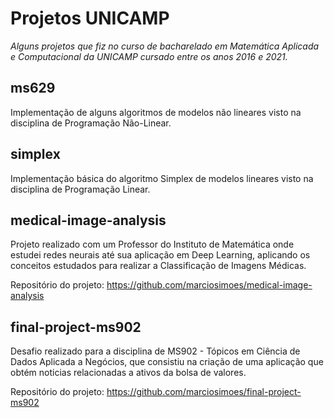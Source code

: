 # Projetos UNICAMP
*Alguns projetos que fiz no curso de bacharelado em Matemática Aplicada e Computacional da UNICAMP cursado entre os anos 2016 e 2021.*

## ms629
Implementação de alguns algoritmos de modelos não lineares visto na disciplina de Programação Não-Linear.

## simplex
Implementação básica do algoritmo Simplex de modelos lineares visto na disciplina de Programação Linear.

## medical-image-analysis
Projeto realizado com um Professor do Instituto de Matemática onde estudei redes neurais até sua aplicação em Deep Learning, aplicando os conceitos estudados para realizar a Classificação de Imagens Médicas.

Repositório do projeto: https://github.com/marciosimoes/medical-image-analysis

## final-project-ms902
Desafio realizado para a disciplina de MS902 - Tópicos em Ciência de Dados Aplicada a Negócios, que consistiu na criação de uma aplicação que obtém noticias relacionadas a ativos da bolsa de valores.

Repositório do projeto: https://github.com/marciosimoes/final-project-ms902
